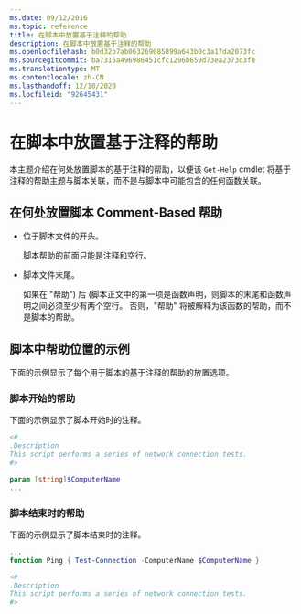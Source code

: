 ```yaml
---
ms.date: 09/12/2016
ms.topic: reference
title: 在脚本中放置基于注释的帮助
description: 在脚本中放置基于注释的帮助
ms.openlocfilehash: b0d32b7ab063269085899a643b0c3a17da2073fc
ms.sourcegitcommit: ba7315a496986451cfc1296b659d73ea2373d3f0
ms.translationtype: MT
ms.contentlocale: zh-CN
ms.lasthandoff: 12/10/2020
ms.locfileid: "92645431"
---
```

# <a name="placing-comment-based-help-in-scripts"></a>在脚本中放置基于注释的帮助

本主题介绍在何处放置脚本的基于注释的帮助，以便该 `Get-Help` cmdlet 将基于注释的帮助主题与脚本关联，而不是与脚本中可能包含的任何函数关联。

## <a name="where-to-place-comment-based-help-for-a-script"></a>在何处放置脚本 Comment-Based 帮助

- 位于脚本文件的开头。

  脚本帮助的前面只能是注释和空行。

- 脚本文件末尾。

  如果在 "帮助") 后 (脚本正文中的第一项是函数声明，则脚本的末尾和函数声明之间必须至少有两个空行。 否则，"帮助" 将被解释为该函数的帮助，而不是脚本的帮助。

## <a name="examples-of-help-placement-in-a-script"></a>脚本中帮助位置的示例

下面的示例显示了每个用于脚本的基于注释的帮助的放置选项。

### <a name="help-at-the-beginning-of-a-script"></a>脚本开始的帮助

下面的示例显示了脚本开始时的注释。

```powershell
<#
.Description
This script performs a series of network connection tests.
#>

param [string]$ComputerName
...
```

### <a name="help-at-the-end-of-a-script"></a>脚本结束时的帮助

 下面的示例显示了脚本结束时的注释。

```powershell
...
function Ping { Test-Connection -ComputerName $ComputerName }

<#
.Description
This script performs a series of network connection tests.
#>
```
